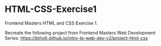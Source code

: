 # HTML-CSS-Exercise1
Frontend Masters HTML and CSS Exercise 1.

Recreate the following project from Frontend Masters Web Development Series: https://btholt.github.io/intro-to-web-dev-v2/project-html-css
